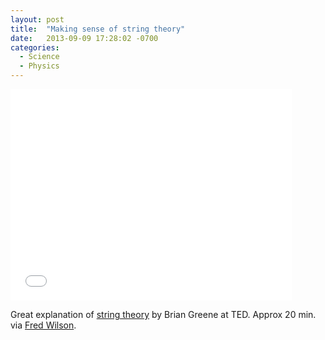 ```yaml
---
layout: post
title:  "Making sense of string theory"
date:   2013-09-09 17:28:02 -0700
categories:
  - Science
  - Physics
---
```


<iframe class="embedly-embed" src="//cdn.embedly.com/widgets/media.html?src=https%3A%2F%2Fwww.youtube.com%2Fembed%2FYtdE662eY_M%3Ffeature%3Doembed&url=https%3A%2F%2Fwww.youtube.com%2Fwatch%3Fv%3DYtdE662eY_M&image=https%3A%2F%2Fi.ytimg.com%2Fvi%2FYtdE662eY_M%2Fhqdefault.jpg&key=d815972c91e546edb5d2d02e509f8b1c&type=text%2Fhtml&schema=youtube" width="450" height="338" scrolling="no" frameborder="0" allowfullscreen></iframe>

Great explanation of  [string theory](http://en.wikipedia.org/wiki/String_theory)  by Brian Greene at TED. Approx 20 min. via  [Fred Wilson](http://www.avc.com/a_vc/2013/09/video-of-the-week-string-theory.html).

